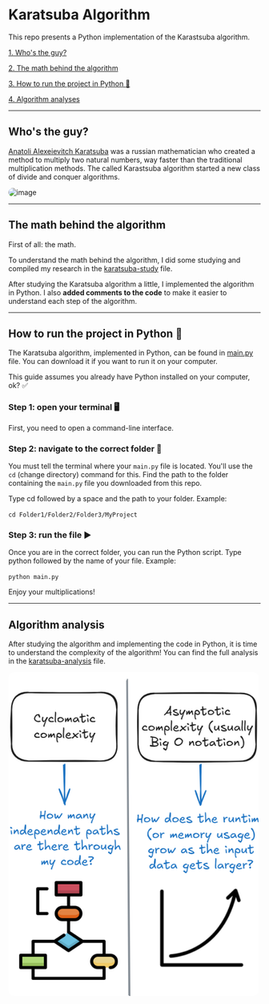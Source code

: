 # Karatsuba Algorithm
This repo presents a Python implementation of the Karastsuba algorithm.

[1. Who's the guy?](#whos-the-guy)

[2. The math behind the algorithm](#the-math-behind-the-algorithm)

[3. How to run the project in Python 🐍](#how-to-run-the-project-in-python)

[4. Algorithm analyses](#algorithm-analyses)

---

## Who's the guy?
[Anatoli Alexeievitch Karatsuba](https://pt.wikipedia.org/wiki/Anatoli_Alexeievitch_Karatsuba) was a russian mathematician who created a method to multiply two natural numbers, way faster than the traditional multiplication methods. The called Karastsuba algorithm started a new class of divide and conquer algorithms.

<img width="500" alt="image" src="https://github.com/user-attachments/assets/ca479f58-79c6-4e03-8287-50e0196cb080" style="border-radius: 10px" />

---

## The math behind the algorithm
First of all: the math.

To understand the math behind the algorithm, I did some studying and compiled my research in the [karatsuba-study](docs/karatsuba-study.md) file.

After studying the Karatsuba algorithm a little, I implemented the algorithm in Python. I also **added comments to the code** to make it easier to understand each step of the algorithm.

---

## How to run the project in Python 🐍
The Karatsuba algorithm, implemented in Python, can be found in [main.py](code/main.py) file. You can download it if you want to run it on your computer.

This guide assumes you already have Python installed on your computer, ok? ✅

### Step 1: open your terminal 🖥️
First, you need to open a command-line interface.

### Step 2: navigate to the correct folder 📂
You must tell the terminal where your `main.py` file is located. You'll use the `cd` (change directory) command for this. Find the path to the folder containing the `main.py` file you downloaded from this repo.

Type cd followed by a space and the path to your folder. Example:

`cd Folder1/Folder2/Folder3/MyProject`

### Step 3: run the file ▶️
Once you are in the correct folder, you can run the Python script. Type python followed by the name of your file. Example:

`python main.py`

Enjoy your multiplications!

---

## Algorithm analysis
After studying the algorithm and implementing the code in Python, it is time to understand the complexity of the algorithm! You can find the full analysis in the [karatsuba-analysis](docs/karatsuba-analysis.md) file.

<img width="500" alt="image" src="docs/images/complexity.PNG" style="border-radius: 10px" />

